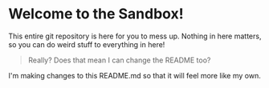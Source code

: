 # Welcome to the Sandbox!

This entire git repository is here for you to mess up. Nothing in here matters, so you can do weird stuff to everything in here!

> Really? Does that mean I can change the README too?

I'm making changes to this README.md so that it will feel more like my own.





